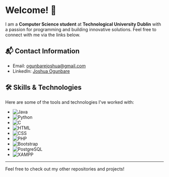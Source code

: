 # Welcome! 🚀


I am a **Computer Science student** at **Technological University Dublin** with a passion for programming and building innovative solutions. Feel free to connect with me via the links below.

## 📬 Contact Information
- Email: [ogunbarejoshua@gmail.com](mailto:ogunbarejoshua@gmail.com)
- LinkedIn: [Joshua Ogunbare](https://www.linkedin.com/in/joshuaogunbare/)

## 🛠️ Skills & Technologies

Here are some of the tools and technologies I've worked with:

- ![Java](https://img.shields.io/badge/-Java-007396?style=flat&logo=java&logoColor=ffffff)
- ![Python](https://img.shields.io/badge/-Python-3776AB?style=flat&logo=python&logoColor=ffffff)
- ![C](https://img.shields.io/badge/-C-A8B9CC?style=flat&logo=c&logoColor=ffffff)
- ![HTML](https://img.shields.io/badge/-HTML-E34F26?style=flat&logo=html5&logoColor=ffffff)
- ![CSS](https://img.shields.io/badge/-CSS-1572B6?style=flat&logo=css3&logoColor=ffffff)
- ![PHP](https://img.shields.io/badge/-PHP-777BB4?style=flat&logo=php&logoColor=ffffff)
- ![Bootstrap](https://img.shields.io/badge/-Bootstrap-563D7C?style=flat&logo=bootstrap&logoColor=ffffff)
- ![PostgreSQL](https://img.shields.io/badge/-PostgreSQL-336791?style=flat&logo=postgresql&logoColor=ffffff)
- ![XAMPP](https://img.shields.io/badge/-XAMPP-FB7B0F?style=flat&logo=xampp&logoColor=ffffff)

---

Feel free to check out my other repositories and projects!
